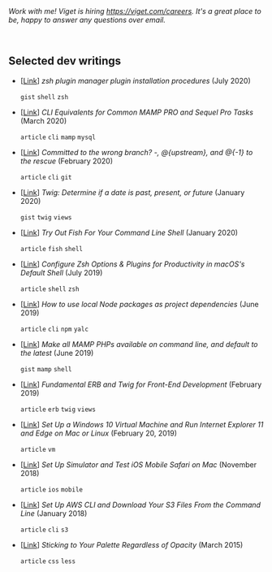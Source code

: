 &nbsp;

_Work with me! Viget is hiring <https://viget.com/careers>. It's a great place to be, happy to answer any questions over email._

&nbsp;

## Selected dev writings

- [[Link](https://gist.github.com/olets/06009589d7887617e061481e22cf5a4a#zsh-plugin-manager-plugin-installation-procedures)] _zsh plugin manager plugin installation procedures_ (July 2020)

  `gist` `shell` `zsh`
- [[Link](https://www.viget.com/articles/cli-equivalents-for-common-mamp-pro-and-sequel-pro-tasks/)] _CLI Equivalents for Common MAMP PRO and Sequel Pro Tasks_ (March 2020)

  `article` `cli` `mamp` `mysql`
- [[Link](https://www.viget.com/articles/committed-to-the-wrong-branch-upstream-and-to-the-rescue/)] _Committed to the wrong branch? -, @{upstream}, and @{-1} to the rescue_ (February 2020)

  `article` `cli` `git`
- [[Link](https://gist.github.com/olets/1004293ede5b4e7b9af05fb1e76d9d6d)] _Twig: Determine if a date is past, present, or future_ (January 2020)

  `gist` `twig` `views`
- [[Link](https://www.viget.com/articles/try-out-fish-for-your-command-line-shell/)] _Try Out Fish For Your Command Line Shell_ (January 2020)

  `article` `fish` `shell`
- [[Link](https://www.viget.com/articles/zsh-config-productivity-plugins-for-mac-oss-default-shell/)] _Configure Zsh Options & Plugins for Productivity in macOS's Default Shell_ (July 2019)

  `article` `shell` `zsh`
- [[Link](https://www.viget.com/articles/how-to-use-local-unpublished-node-packages-as-project-dependencies/)] _How to use local Node packages as project dependencies_ (June 2019)

  `article` `cli` `npm` `yalc`
- [[Link](https://gist.github.com/olets/79dfd103c72e7a4038c86b70f2035491)] _Make all MAMP PHPs available on command line, and default to the latest_ (June 2019)

  `gist` `mamp` `shell`
- [[Link](https://www.viget.com/articles/fundamental-erb-and-twig-for-front-end-development/)] _Fundamental ERB and Twig for Front-End Development_ (February 2019)

  `article` `erb` `twig` `views`
- [[Link](https://www.viget.com/articles/set-up-a-windows-10-virtual-machine-and-browser-test-ie-11-and-edge-on-mac/)] _Set Up a Windows 10 Virtual Machine and Run Internet Explorer 11 and Edge on Mac or Linux_ (February 20, 2019)

  `article` `vm`
- [[Link](https://www.viget.com/articles/set-up-simulator-and-test-ios-mobile-safari-on-mac/)] _Set Up Simulator and Test iOS Mobile Safari on Mac_ (November 2018)

  `article` `ios` `mobile`
- [[Link](https://www.viget.com/articles/set-up-aws-cli-and-download-your-s3-files-from-the-command-line/)] _Set Up AWS CLI and Download Your S3 Files From the Command Line_ (January 2018)

  `article` `cli` `s3`
- [[Link](https://www.newmediacampaigns.com/blog/sticking-to-your-palette-regardless-of-opacity)] _Sticking to Your Palette Regardless of Opacity_ (March 2015)

  `article` `css` `less`

